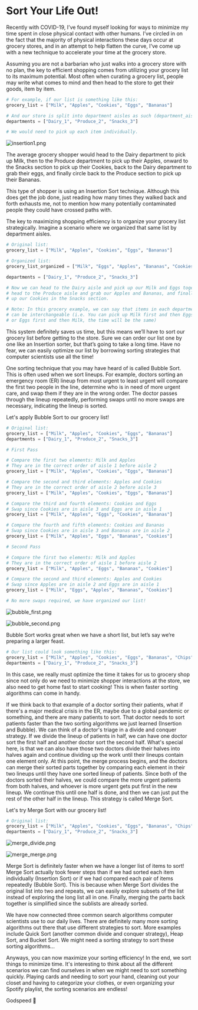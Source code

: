# Sort Your Life Out!

Recently with COVID-19, I’ve found myself looking for ways to minimize my time spent in close physical contact with other humans. I’ve circled in on the fact that the majority of physical interactions these days occur at grocery stores, and in an attempt to help flatten the curve, I’ve come up with a new technique to accelerate your time at the grocery store.

Assuming you are not a barbarian who just walks into a grocery store with no plan, the key to efficient shopping comes from utilizing your grocery list to its maximum potential. Most often when curating a grocery list, people may write what comes to mind and then head to the store to get their goods, item by item.


```python
# For example, if our list is something like this:
grocery_list = ["Milk", "Apples", "Cookies", "Eggs", "Bananas"]

# And our store is split into department aisles as such (department_aisleNumber):
departments = ["Dairy_1", "Produce_2", "Snacks_3"]

# We would need to pick up each item individually.
```

![insertion1.png](attachment:ca5a1d33-b515-46b7-945e-a2986691e15c.png)

The average grocery shopper would head to the Dairy department to pick up Milk, then to the Produce department to pick up their Apples, onward to the Snacks section to pick up their Cookies, back to the Dairy department to grab their eggs, and finally circle back to the Produce section to pick up their Bananas. 

This type of shopper is using an Insertion Sort technique. Although this does get the job done, just reading how many times they walked back and forth exhausts me, not to mention how many potentially contaminated people they could have crossed paths with.

The key to maximizing shopping efficiency is to organize your grocery list strategically. Imagine a scenario where we organized that same list by department aisles.


```python
# Original list:
grocery_list = ["Milk", "Apples", "Cookies", "Eggs", "Bananas"]

# Organized list:
grocery_list_organized = ["Milk", "Eggs", "Apples", "Bananas", "Cookies"]

departments = ["Dairy_1", "Produce_2", "Snacks_3"]

# Now we can head to the Dairy aisle and pick up our Milk and Eggs together, 
# head to the Produce aisle and grab our Apples and Bananas, and finally pick 
# up our Cookies in the Snacks section.

# Note: In this grocery example, we can say that items in each department 
# can be interchangeable (i.e. You can pick up Milk first and then Eggs, 
# or Eggs first and then Milk, the time will be the same)
```

This system definitely saves us time, but this means we’ll have to sort our grocery list before getting to the store. Sure we can order our list one by one like an Insertion sorter, but that’s going to take a long time. Have no fear, we can easily optimize our list by borrowing sorting strategies that computer scientists use all the time!

One sorting technique that you may have heard of is called Bubble Sort. This is often used when we sort lineups. For example, doctors sorting an emergency room (ER) lineup from most urgent to least urgent will compare the first two people in the line, determine who is in need of more urgent care, and swap them if they are in the wrong order. The doctor passes through the lineup repeatedly, performing swaps until no more swaps are necessary, indicating the lineup is sorted.

Let's apply Bubble Sort to our grocery list!


```python
# Original list:
grocery_list = ["Milk", "Apples", "Cookies", "Eggs", "Bananas"]
departments = ["Dairy_1", "Produce_2", "Snacks_3"]

# First Pass

# Compare the first two elements: Milk and Apples
# They are in the correct order of aisle 1 before aisle 2
grocery_list = ["Milk", "Apples", "Cookies", "Eggs", "Bananas"]

# Compare the second and third elements: Apples and Cookies
# They are in the correct order of aisle 2 before aisle 3
grocery_list = ["Milk", "Apples", "Cookies", "Eggs", "Bananas"]

# Compare the third and fourth elements: Cookies and Eggs
# Swap since Cookies are in aisle 3 and Eggs are in aisle 1
grocery_list = ["Milk", "Apples", "Eggs", "Cookies", "Bananas"]

# Compare the fourth and fifth elements: Cookies and Bananas
# Swap since Cookies are in aisle 3 and Bananas are in aisle 2
grocery_list = ["Milk", "Apples", "Eggs", "Bananas", "Cookies"]

# Second Pass

# Compare the first two elements: Milk and Apples
# They are in the correct order of aisle 1 before aisle 2
grocery_list = ["Milk", "Apples", "Eggs", "Bananas", "Cookies"]

# Compare the second and third elements: Apples and Cookies
# Swap since Apples are in aisle 2 and Eggs are in aisle 1
grocery_list = ["Milk", "Eggs", "Apples", "Bananas", "Cookies"]

# No more swaps required, we have organized our list!
```

![bubble_first.png](attachment:41a16bbb-55ed-4995-b7b9-c4b302ed331f.png)

![bubble_second.png](attachment:d8756b34-1778-4040-882d-4c42a27ef6cd.png)

Bubble Sort works great when we have a short list, but let’s say we’re preparing a larger feast. 


```python
# Our list could look something like this:
grocery_list = ["Milk", "Apples", "Cookies", "Eggs", "Bananas", "Chips", "Celery", "Cheese"]
departments = ["Dairy_1", "Produce_2", "Snacks_3"]
```

In this case, we really must optimize the time it takes for us to grocery shop since not only do we need to minimize shopper interactions at the store, we also need to get home fast to start cooking! This is when faster sorting algorithms can come in handy.

If we think back to that example of a doctor sorting their patients, what if there's a major medical crisis in the ER, maybe due to a global pandemic or something, and there are many patients to sort. That doctor needs to sort patients faster than the two sorting algorithms we just learned (Insertion and Bubble). We can think of a doctor's triage in a divide and conquer strategy. If we divide the lineup of patients in half, we can have one doctor sort the first half and another doctor sort the second half. What's special here, is that we can also have those two doctors divide their halves into halves again and continue dividing up the work until their lineups contain one element only. At this point, the merge process begins, and the doctors can merge their sorted parts together by comparing each element in their two lineups until they have one sorted lineup of patients. Since both of the doctors sorted their halves, we could compare the more urgent patients from both halves, and whoever is more urgent gets put first in the new lineup. We continue this until one half is done, and then we can just put the rest of the other half in the lineup. This strategy is called Merge Sort.

Let's try Merge Sort with our grocery list!


```python
# Original list:
grocery_list = ["Milk", "Apples", "Cookies", "Eggs", "Bananas", "Chips", "Celery", "Cheese"]
departments = ["Dairy_1", "Produce_2", "Snacks_3"]
```

![merge_divide.png](attachment:e7150720-d4ea-4ddf-ab90-4373f4f60b88.png)

![merge_merge.png](attachment:4d830cdc-0856-4688-b851-fd7aa06b6d0c.png)

Merge Sort is definitely faster when we have a longer list of items to sort! Merge Sort actually took fewer steps than if we had sorted each item individually (Insertion Sort) or if we had compared each pair of items repeatedly (Bubble Sort). This is because when Merge Sort divides the original list into two and repeats, we can easily explore subsets of the list instead of exploring the long list all in one. Finally, merging the parts back together is simplified since the sublists are already sorted.

We have now connected three common search algorithms computer scientists use to our daily lives. There are definitely many more sorting algorithms out there that use different strategies to sort. More examples include Quick Sort (another common divide and conquer strategy), Heap Sort, and Bucket Sort. We might need a sorting strategy to sort these sorting algorithms...

Anyways, you can now maximize your sorting efficiency! In the end, we sort things to minimize time. It's interesting to think about all the different scenarios we can find ourselves in when we might need to sort something quickly. Playing cards and needing to sort your hand, cleaning out your closet and having to categorize your clothes, or even organizing your Spotify playlist, the sorting scenarios are endless! 

Godspeed 🚀
